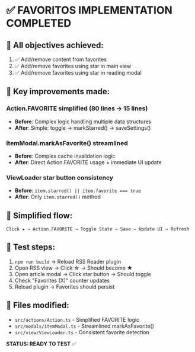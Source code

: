 # ✅ FAVORITOS IMPLEMENTATION COMPLETED

## 🎯 All objectives achieved:
1. ✅ Add/remove content from favorites
2. ✅ Add/remove favorites using star in main view  
3. ✅ Add/remove favorites using star in reading modal

## 🚀 Key improvements made:

### Action.FAVORITE simplified (80 lines → 15 lines)
- **Before**: Complex logic handling multiple data structures
- **After**: Simple: toggle → markStarred() → saveSettings()

### ItemModal.markAsFavorite() streamlined
- **Before**: Complex cache invalidation logic
- **After**: Direct Action.FAVORITE usage + immediate UI update

### ViewLoader star button consistency
- **Before**: `item.starred() || item.favorite === true` 
- **After**: Only `item.starred()` method

## 🔄 Simplified flow:
```
Click ★ → Action.FAVORITE → Toggle State → Save → Update UI → Refresh
```

## 🧪 Test steps:
1. `npm run build` → Reload RSS Reader plugin
2. Open RSS view → Click ☆ → Should become ★
3. Open article modal → Click star button → Should toggle
4. Check "Favorites (X)" counter updates
5. Reload plugin → Favorites should persist

## 📁 Files modified:
- `src/actions/Action.ts` - Simplified FAVORITE logic
- `src/modals/ItemModal.ts` - Streamlined markAsFavorite()
- `src/view/ViewLoader.ts` - Consistent favorite detection

**STATUS: READY TO TEST** ✅
